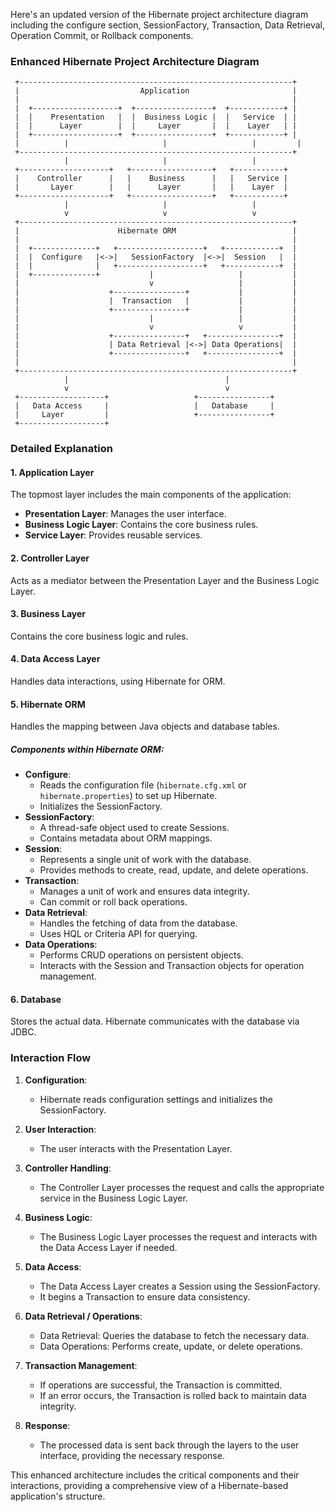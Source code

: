 Here's an updated version of the Hibernate project architecture diagram including the configure section, SessionFactory, Transaction, Data Retrieval, Operation Commit, or Rollback components.

### Enhanced Hibernate Project Architecture Diagram

```plaintext
 +-------------------------------------------------------------+
 |                           Application                       |
 |                                                             |
 |  +-------------------+  +-----------------+  +------------+ |
 |  |    Presentation   |  |  Business Logic |  |   Service  | |
 |  |      Layer        |  |     Layer       |  |    Layer   | |
 |  +-------------------+  +-----------------+  +------------+ |
 |          |                     |                   |         |
 +-------------------------------------------------------------+
            |                     |                   |
 +--------------------+   +------------------+   +-----------+
 |    Controller      |   |    Business      |   |   Service |
 |       Layer        |   |      Layer       |   |    Layer  |
 +--------------------+   +------------------+   +-----------+
            |                     |                   |
            v                     v                   v
 +-------------------------------------------------------------+
 |                      Hibernate ORM                          |
 |                                                             |
 |  +--------------+   +-------------------+   +------------+  |
 |  |  Configure   |<->|   SessionFactory  |<->|  Session   |  |
 |  |              |   +-------------------+   +------------+  |
 |  +--------------+           |                   |           |
 |                             v                   |           |
 |                    +----------------+           |           |
 |                    |  Transaction   |           |           |
 |                    +----------------+           |           |
 |                             |                   |           |
 |                             v                   v           |
 |                    +----------------+   +----------------+  |
 |                    | Data Retrieval |<->| Data Operations|  |
 |                    +----------------+   +----------------+  |
 |                                                             |
 +-------------------------------------------------------------+
            |                                   |
            v                                   v
 +-------------------+                   +----------------+
 |   Data Access     |                   |   Database     |
 |     Layer         |                   +----------------+
 +-------------------+
```

### Detailed Explanation

#### 1. Application Layer
The topmost layer includes the main components of the application:
- **Presentation Layer**: Manages the user interface.
- **Business Logic Layer**: Contains the core business rules.
- **Service Layer**: Provides reusable services.

#### 2. Controller Layer
Acts as a mediator between the Presentation Layer and the Business Logic Layer.

#### 3. Business Layer
Contains the core business logic and rules.

#### 4. Data Access Layer
Handles data interactions, using Hibernate for ORM.

#### 5. Hibernate ORM
Handles the mapping between Java objects and database tables.

##### Components within Hibernate ORM:
- **Configure**:
  - Reads the configuration file (`hibernate.cfg.xml` or `hibernate.properties`) to set up Hibernate.
  - Initializes the SessionFactory.
- **SessionFactory**:
  - A thread-safe object used to create Sessions.
  - Contains metadata about ORM mappings.
- **Session**:
  - Represents a single unit of work with the database.
  - Provides methods to create, read, update, and delete operations.
- **Transaction**:
  - Manages a unit of work and ensures data integrity.
  - Can commit or roll back operations.
- **Data Retrieval**:
  - Handles the fetching of data from the database.
  - Uses HQL or Criteria API for querying.
- **Data Operations**:
  - Performs CRUD operations on persistent objects.
  - Interacts with the Session and Transaction objects for operation management.

#### 6. Database
Stores the actual data. Hibernate communicates with the database via JDBC.

### Interaction Flow

1. **Configuration**:
   - Hibernate reads configuration settings and initializes the SessionFactory.

2. **User Interaction**:
   - The user interacts with the Presentation Layer.
  
3. **Controller Handling**:
   - The Controller Layer processes the request and calls the appropriate service in the Business Logic Layer.

4. **Business Logic**:
   - The Business Logic Layer processes the request and interacts with the Data Access Layer if needed.
  
5. **Data Access**:
   - The Data Access Layer creates a Session using the SessionFactory.
   - It begins a Transaction to ensure data consistency.

6. **Data Retrieval / Operations**:
   - Data Retrieval: Queries the database to fetch the necessary data.
   - Data Operations: Performs create, update, or delete operations.

7. **Transaction Management**:
   - If operations are successful, the Transaction is committed.
   - If an error occurs, the Transaction is rolled back to maintain data integrity.

8. **Response**:
   - The processed data is sent back through the layers to the user interface, providing the necessary response.

This enhanced architecture includes the critical components and their interactions, providing a comprehensive view of a Hibernate-based application's structure.